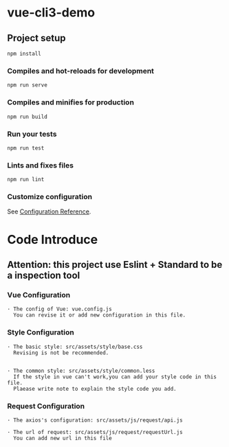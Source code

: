 # vue-cli3-demo

## Project setup
```
npm install
```

### Compiles and hot-reloads for development
```
npm run serve
```

### Compiles and minifies for production
```
npm run build
```

### Run your tests
```
npm run test
```

### Lints and fixes files
```
npm run lint
```

### Customize configuration
See [Configuration Reference](https://cli.vuejs.org/config/).


# Code Introduce

## Attention: this project use Eslint + Standard to be a inspection tool

### Vue Configuration
```
· The config of Vue: vue.config.js
  You can revise it or add new configuration in this file.
```

### Style Configuration
```
· The basic style: src/assets/style/base.css
  Revising is not be recommended.


· The common style: src/assets/style/common.less
  If the style in vue can't work,you can add your style code in this file.
  Plaease write note to explain the style code you add.
```

### Request Configuration
```
· The axios's configuration: src/assets/js/request/api.js

· The url of request: src/assets/js/request/requestUrl.js
  You can add new url in this file
```


